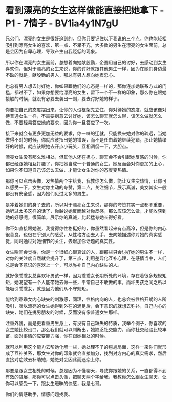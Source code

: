 # 看到漂亮的女生这样做能直接把她拿下 - P1 - 7情子 - BV1ia4y1N7gU

兄弟们，漂亮的女生是很好追到的，但你只要记住以下我说的三个点，你也能轻松吸引到漂亮女生的喜欢，第一点，不卑不亢，大多数的男生在漂亮的女生面前，总是会因为自卑心理，导致产生自我贬低的现象。

所以你在漂亮的女生面前，总想着向她献殷勤，企图用自己的讨好，去感动到女生喜欢你，但对于漂亮的女生来说，你的讨好就跟其他男生一样，因为在她们身边最不缺的就是，献殷勤的男人，那总有男人想向她表忠心。

也总有男人想去讨好她，你如果跟他们的心态是一样的，那你连加她联系方式的门槛，都过不了，如果你想要给漂亮的女生，留下一个不一样的印象，那么你在跟她接触的时候，就没有必要去装出一副，要去讨好她的样子。

你要把自己的态度摆出来，让你的人设框架先立住，你对待她的态度，就应该像对待普通女生一样，不需要刻意去讨好她，该怎么聊天就怎么聊，该怎么做就怎么做，不要轻易答应她的要求，因为你一旦答应了一次。

接下来就会有更多更加无益的要求，你一味的迁就，只能换来她对你的疏远，当她做得不对的时候，你就应该指出她的错误，而不是任由着她继续犯错，那让她情绪好的时候，就应该跟她去开点小玩笑，互相调侃一下，大胆点。

漂亮女生没有那么难相处，但其他人还在担心，聊天会不会引起她反感的时候，你都已经跟她相互打趣了，你把她当成一个普通的女生，她反而会对你更加的上心，如果你不知道自己该怎么去做，才能让女生对你的态度变热情。

那你可以点击头像，发热情两个字给我，我教你怎么做，能让女生变热情，让你可以感受一下，女生对你主动的夸赞，第二点，关注细节，展示真诚，美女其实一般都没有安全感，因为她们见过太多的男生。

是冲着她们的身子去的，所以对于漂亮女生来说，那你的夸赞其实一点都不重要，她听过太多这样的话了，你越说她反而越对你反感，那么应该怎么做，才能收获到她的好感呢，很简单，展示你的真诚，比起猛夸她长得好看。

你不如直接跟她说，我觉得你性格挺好的，你虽然看起来有点高冷，但是你的内心很善良，也很在乎别人的感受，从性格方面去入手，去向她描述你对她的真实感觉，同时通过对她细节的关注，去增加你话题的真实性。

女生瞬间会觉得，你是一个很细心很真诚的人，跟那些只会讨好她的男生不一样，对你的关注度自然就会提升了，第三点，利用差异化互补心理，在感情当中，人们总是会下意识的喜欢上一个，可以弥补自己内心缺失的人。

就好像乖乖女总喜欢坏男孩一样，因为乖乖女长期所处的环境，存在着很多规规矩矩，她渴望有一个人能带她去做一些，平常自己不敢做的事，而坏男孩之间之所以能吸引乖乖女，就是因为他们从不守规矩。

能给到乖乖女内心缺失的刺激感，同理，性格内向的人，也总会被性格开朗的人所吸引，所以漂亮的女生她得到外在的满足后，会下意识的就想去弥补，自己内心的缺失，她们在挑男朋友的时候，反而没有像普通女生那样。

注重外貌，而是更看重男生身上，有没有自己缺失的特质，我举个例子，你喜欢的女生她比较设口，那么我们就可以判断出，她缺乏社交能力，而你社交经验比较丰富，面对事情的应变能力强，你在跟她相处的时候。

就可以利用这个能力去帮她化解一些，她处理不了的尴尬局面，这样一来你们就形成了互补关系，那女生对你的印象就会直接加分，找到对方内心的真实需求，然后直接对症效去补助她，她绝对会因此而迷恋上你。

那要是跟女生相处的时候，总是因为不懂聊天，导致你跟她的关系，一直都得不到有效的进展，那你可以点击头像，把聊天两个字给我，我教你怎么跟女生聊天，让你可以感受一下，跟女生暧昧的快感，我是七哥。

你们的情感助手，情感问题找我。